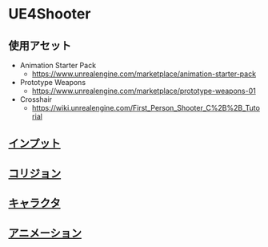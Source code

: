 # UE4Shooter

## 使用アセット

* Animation Starter Pack
    * https://www.unrealengine.com/marketplace/animation-starter-pack
* Prototype Weapons
    * https://www.unrealengine.com/marketplace/prototype-weapons-01
* Crosshair
    * https://wiki.unrealengine.com/First_Person_Shooter_C%2B%2B_Tutorial

## [インプット](https://github.com/horinoh/UE4Shooter/Document/Input.md)
## [コリジョン](https://github.com/horinoh/UE4Shooter/Document/Collision.md)
## [キャラクタ](https://github.com/horinoh/UE4Shooter/Document/Character/Character.md)
## [アニメーション](https://github.com/horinoh/UE4Shooter/Document/Animation/Animation.md)

<!--
[リンク](https://github.com/horinoh/UE4Shooter/Document/XXX.md)
![画像](Document/XXX.png)

__強調__
___強い強調___

~~打ち消し~~

コード 
`void main()`
~~~
void main()
~~~

テーブル
| XXX | YYY | ZZZ |
|:-:|:-:|:-:|
| aaa | bbb | ccc |
| ddd | eee | fff |
-->